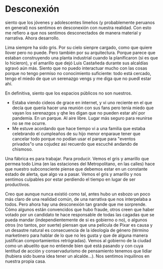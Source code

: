 # Desconexión
siento que los jóvenes y adolescentes limeños (y probablemente peruanos en general) nos sentimos en desconexión con nuestra realidad. Con esto me refiero a que nos sentimos desconectados de manera material y narrativa. Ahora desarrollo.

Lima siempre ha sido gris. Por su cielo sienpre cargado, como que quiere llover pero no puede. Pero también por su arquitectura. Porque parece que estaban construyendo una planta industrial cuando la planificaron (si es que lo hicieron), y el amarillo que dejó Luis Castañeda durante sus alcaldías sgravó aún más. Siento que no puedo interactuar mucho con las cosas porque no tengo permiso no conocimiento suficiente: todo está cercado, tengo el miedo de que un serenazgo vengs y me diga que no puedl estar ahí.

En definitiva, siento que los espacios públicos no son nuestros. 
- Estaba viendo cideos de grace en internet, y vi uno reciente en el que decía que quería hacer una reunión con sus fans pero tenía miedo que vayan los serenazgos y qhe les digan que no pueden estar ahí por pandemia. En un parque. Al aire libre. Lugar más seguro para reunirse no se me ocurre.
- Me estuve acordando que hace tiempo vi a una familia que estaba celebrando el cumpleaños de su hijo menor enparaue tener que cancelar todo porque no podían usar el parque para "eventos privados"o una cojudez así recuerdo que escuché andando de chismoso.

Una fábrica es para trabajar. Para producir. Vemos el gris y amarillo que permea todo Lima  (en las estaciones del Metropolitano, en las calles) hace que nuestro subconsciente piense que debemos estar en un constante estado de alerta, que algo va a pasar. Vemos el gris y amarillo y nos sentimos culpables por estar perdiendo el tiempo en lugar de ser productivos.

Creo que aunque nunca existió como tal, antes hubo un esbozo un poco más claro de una realidad común, de una narrativa que nos interpelaba a todos. Pero ahora hay una desconexión tan grande que me sorprende. Cómo algunos están convencidos que hubo fraude, otros creen que haber votado por un candidato te hace responsable de todas las cagadas que se pueda mandar (independientemente de si es gobierno o no), o algunos otros (no tantos, por suerte) piensan que una película de Pixar es causa y un desastre natural es consecuencia de la ideología de género (término marketinero para hablar de lo que no les gusta y que de alguna manera justifican comportamientos retrógradas). Vemos al gobierno de la ciudad como un abuelito que no entiende bien qué está pasando y con cuya lentitud de acción y conservadurismo de pensamiento tenemos que lidiar (hubiera sido buena idea tener un alcalde...). Nos sentimos inquilinos en nuestra propia casa.




